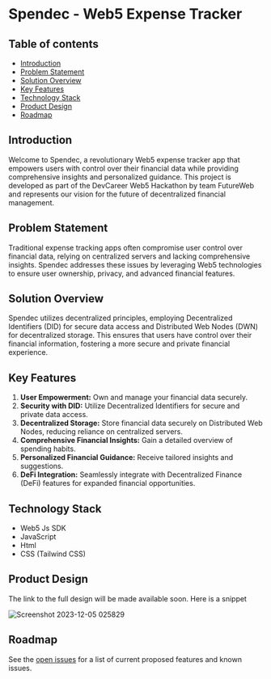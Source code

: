 # Spendec - Web5 Expense Tracker

## Table of contents
- [Introduction](https://github.com/Markson17/FutureWeb#introduction)
- [Problem Statement](https://github.com/Markson17/FutureWeb#problem-statement)
- [Solution Overview](https://github.com/Markson17/FutureWeb#solution-overview)
- [Key Features](https://github.com/Markson17/FutureWeb#key-features)
- [Technology Stack](https://github.com/Markson17/FutureWeb#technology-stack)
- [Product Design](https://github.com/Markson17/FutureWeb#product-design)
- [Roadmap](https://github.com/Markson17/FutureWeb#roadmap)

## Introduction
Welcome to Spendec, a revolutionary Web5 expense tracker app that empowers users with control over their financial data while providing comprehensive insights and personalized guidance. This project is developed as part of the DevCareer Web5 Hackathon by team FutureWeb and represents our vision for the future of decentralized financial management.

## Problem Statement
Traditional expense tracking apps often compromise user control over financial data, relying on centralized servers and lacking comprehensive insights. Spendec addresses these issues by leveraging Web5 technologies to ensure user ownership, privacy, and advanced financial features.

## Solution Overview
Spendec utilizes decentralized principles, employing Decentralized Identifiers (DID) for secure data access and Distributed Web Nodes (DWN) for decentralized storage. This ensures that users have control over their financial information, fostering a more secure and private financial experience.

## Key Features
1. **User Empowerment:** Own and manage your financial data securely.
2. **Security with DID:** Utilize Decentralized Identifiers for secure and private data access.
3. **Decentralized Storage:** Store financial data securely on Distributed Web Nodes, reducing reliance on centralized servers.
4. **Comprehensive Financial Insights:** Gain a detailed overview of spending habits.
5. **Personalized Financial Guidance:** Receive tailored insights and suggestions.
6. **DeFi Integration:** Seamlessly integrate with Decentralized Finance (DeFi) features for expanded financial opportunities.

## Technology Stack
- Web5 Js SDK
- JavaScript
- Html
- CSS (Tailwind CSS)

## Product Design
The link to the full design will be made available soon. Here is a snippet

![Screenshot 2023-12-05 025829](https://github.com/Markson17/FutureWeb/assets/75266766/fd3d0779-b1ad-462b-9e7b-dfcdb33c7dac)

## Roadmap
See the [open issues](https://github.com/Markson17/FutureWeb/issues) for a list of current proposed features and known issues.
